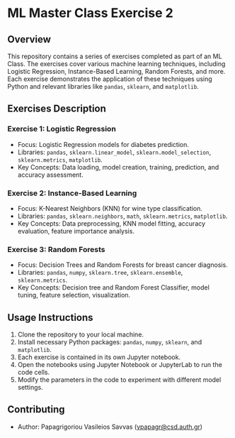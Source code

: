 
# ML Master Class Exercise 2

## Overview
This repository contains a series of exercises completed as part of an ML Class. The exercises cover various machine learning techniques, including Logistic Regression, Instance-Based Learning, Random Forests, and more. Each exercise demonstrates the application of these techniques using Python and relevant libraries like `pandas`, `sklearn`, and `matplotlib`.

## Exercises Description

### Exercise 1: Logistic Regression
- Focus: Logistic Regression models for diabetes prediction.
- Libraries: `pandas`, `sklearn.linear_model`, `sklearn.model_selection`, `sklearn.metrics`, `matplotlib`.
- Key Concepts: Data loading, model creation, training, prediction, and accuracy assessment.

### Exercise 2: Instance-Based Learning
- Focus: K-Nearest Neighbors (KNN) for wine type classification.
- Libraries: `pandas`, `sklearn.neighbors`, `math`, `sklearn.metrics`, `matplotlib`.
- Key Concepts: Data preprocessing, KNN model fitting, accuracy evaluation, feature importance analysis.

### Exercise 3: Random Forests
- Focus: Decision Trees and Random Forests for breast cancer diagnosis.
- Libraries: `pandas`, `numpy`, `sklearn.tree`, `sklearn.ensemble`, `sklearn.metrics`.
- Key Concepts: Decision tree and Random Forest Classifier, model tuning, feature selection, visualization.

## Usage Instructions
1. Clone the repository to your local machine.
2. Install necessary Python packages: `pandas`, `numpy`, `sklearn`, and `matplotlib`.
3. Each exercise is contained in its own Jupyter notebook.
4. Open the notebooks using Jupyter Notebook or JupyterLab to run the code cells.
5. Modify the parameters in the code to experiment with different model settings.

## Contributing
- Author: Papagrigoriou Vasileios Savvas (vpapagr@csd.auth.gr)
